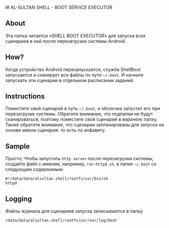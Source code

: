 I# AL-SULTAN SHELL - BOOT SERVICE EXECUTOR

## About

Эта папка читается «SHELL BOOT EXECUTOR» для запуска всех сценариев в ней после
перезагрузки системы Android.

## How?

Когда устройство Android перезапускается, служба ShellBoot запускается и
сканирует все файлы по пути `~/.boot`. И начните запускать эти сценарии в
отдельном расписании заданий.

## Instructions

Поместите свой сценарий в путь `~/.boot`, и оболочка запустит его при
перезагрузке системы. Обратите внимание, что подпапки не будут сканироваться,
поэтому поместите свой сценарий в верхнюю папку. Также обратите внимание, что
сценарии запланированы для запуска на основе имени сценария. то есть по
алфавиту.

## Sample

Просто; Чтобы запустить `http server` после перезагрузки системы, создайте файл
с именем, например, `run-httpd.sh`, в папке `~/.boot` со следующим содержимым:

```console
#!/data/data/alsultan.shell/rootfs/usr/bin/sh
httpd
```

## Logging

Файлы журнала для сценариев запуска записываются в папку

````console
/data/data/alsultan.shell/rootfs/usr/var/log/boot
````








